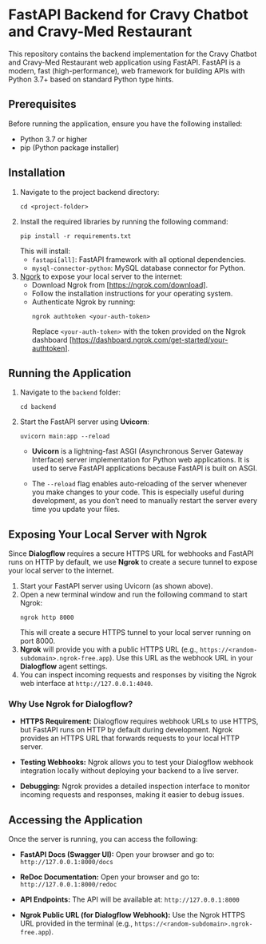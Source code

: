 # FastAPI Backend for Cravy Chatbot and Cravy-Med Restaurant
This repository contains the backend implementation for the Cravy Chatbot and Cravy-Med Restaurant web application using FastAPI. FastAPI is a modern, fast (high-performance), web framework for building APIs with Python 3.7+ based on standard Python type hints.

## Prerequisites
Before running the application, ensure you have the following installed:
- Python 3.7 or higher
- pip (Python package installer)

## Installation
1. Navigate to the project backend directory:
    ```
    cd <project-folder>
    ```
2. Install the required libraries by running the following command:
    ```
    pip install -r requirements.txt
    ```
    This will install:
     - `fastapi[all]`: FastAPI framework with all optional dependencies.
     - `mysql-connector-python`: MySQL database connector for Python.
3. [Ngork](https://ngrok.com/downloads/windows?tab=download) to expose your local server to the internet:
    - Download Ngrok from [https://ngrok.com/download].
    - Follow the installation instructions for your operating system.
    - Authenticate Ngrok by running:
        ```
        ngrok authtoken <your-auth-token>
        ```
        Replace `<your-auth-token>` with the token provided on the Ngrok dashboard [https://dashboard.ngrok.com/get-started/your-authtoken].

## Running the Application
1. Navigate to the `backend` folder:
    ```
    cd backend
    ```

2. Start the FastAPI server using **Uvicorn**:
    ```
    uvicorn main:app --reload
    ```
    - **Uvicorn** is a lightning-fast ASGI (Asynchronous Server Gateway Interface) server implementation for Python web applications. It is used to serve FastAPI applications because FastAPI is built on ASGI.

    - The `--reload` flag enables auto-reloading of the server whenever you make changes to your code. This is especially useful during development, as you don’t need to manually restart the server every time you update your files.

## Exposing Your Local Server with Ngrok
Since **Dialogflow** requires a secure HTTPS URL for webhooks and FastAPI runs on HTTP by default, we use **Ngrok** to create a secure tunnel to expose your local server to the internet.
1. Start your FastAPI server using Uvicorn (as shown above).
2. Open a new terminal window and run the following command to start Ngrok: 
    ```
    ngrok http 8000
    ```  
    This will create a secure HTTPS tunnel to your local server running on port 8000.
3. **Ngrok** will provide you with a public HTTPS URL (e.g., `https://<random-subdomain>.ngrok-free.app`). Use this URL as the webhook URL in your **Dialogflow** agent settings.
4. You can inspect incoming requests and responses by visiting the Ngrok web interface at `http://127.0.0.1:4040`.



### Why Use Ngrok for Dialogflow?
- **HTTPS Requirement:** Dialogflow requires webhook URLs to use HTTPS, but FastAPI runs on HTTP by default during development. Ngrok provides an HTTPS URL that forwards requests to your local HTTP server.

- **Testing Webhooks:** Ngrok allows you to test your Dialogflow webhook integration locally without deploying your backend to a live server.

- **Debugging:** Ngrok provides a detailed inspection interface to monitor incoming requests and responses, making it easier to debug issues.

## Accessing the Application
Once the server is running, you can access the following:

- **FastAPI Docs (Swagger UI):**
Open your browser and go to:
`http://127.0.0.1:8000/docs`

- **ReDoc Documentation:**
Open your browser and go to:
`http://127.0.0.1:8000/redoc`

- **API Endpoints:**
The API will be available at:
`http://127.0.0.1:8000`

- **Ngrok Public URL (for Dialogflow Webhook):**
Use the Ngrok HTTPS URL provided in the terminal (e.g., `https://<random-subdomain>.ngrok-free.app`).